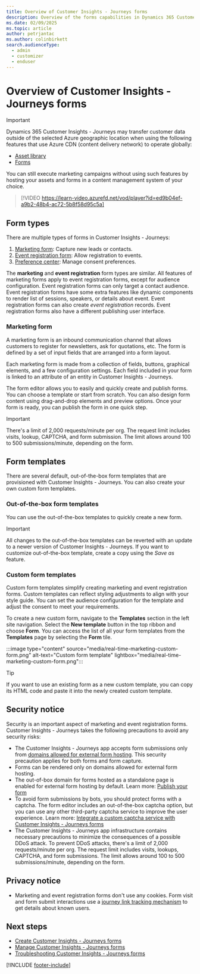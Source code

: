```yaml
---
title: Overview of Customer Insights - Journeys forms
description: Overview of the forms capabilities in Dynamics 365 Customer Insights - Journeys. 
ms.date: 02/09/2025
ms.topic: article
author: petrjantac
ms.author: colinbirkett
search.audienceType: 
  - admin
  - customizer
  - enduser
---
```


# Overview of Customer Insights - Journeys forms

> [!IMPORTANT]
> Dynamics 365 Customer Insights - Journeys may transfer customer data outside of the selected Azure geographic location when using the following features that use Azure CDN (content delivery network) to operate globally:
> - [Asset library](upload-images-files.md)
> -	[Forms](real-time-marketing-form-overview.md)
>
> You can still execute marketing campaigns without using such features by hosting your assets and forms in a content management system of your choice.

> [!VIDEO https://learn-video.azurefd.net/vod/player?id=ed9b04ef-a9b2-48b4-ac72-5b8f58d95c5a]

## Form types

There are multiple types of forms in Customer Insights - Journeys:

1. [Marketing form](real-time-marketing-form-overview.md#marketing-form): Capture new leads or contacts.
1. [Event registration form](event-registration-experience.md): Allow registration to events.
1. [Preference center](real-time-marketing-preference-centers.md): Manage consent preferences.

The **marketing** and **event registration** form types are similar. All features of marketing forms apply to event registration forms, except for audience configuration. Event registration forms can only target a contact audience. Event registration forms have some extra features like dynamic components to render list of sessions, speakers, or details about event. Event registration forms can also create *event registration* records. Event registration forms also have a different publishing user interface.

### Marketing form

A marketing form is an inbound communication channel that allows customers to register for newsletters, ask for quotations, etc. The form is defined by a set of input fields that are arranged into a form layout.

Each marketing form is made from a collection of fields, buttons, graphical elements, and a few configuration settings. Each field included in your form is linked to an attribute of an entity in Customer Insights - Journeys.

The form editor allows you to easily and quickly create and publish forms. You can choose a template or start from scratch. You can also design form content using drag-and-drop elements and preview options. Once your form is ready, you can publish the form in one quick step.

> [!IMPORTANT]
> There's a limit of 2,000 requests/minute per org. The request limit includes visits, lookup, CAPTCHA, and form submission. The limit allows around 100 to 500 submissions/minute, depending on the form.

## Form templates

There are several default, out-of-the-box form templates that are provisioned with Customer Insights - Journeys. You can also create your own custom form templates.

### Out-of-the-box form templates

You can use the out-of-the-box templates to quickly create a new form.

> [!IMPORTANT]
> All changes to the out-of-the-box templates can be reverted with an update to a newer version of Customer Insights - Journeys. If you want to customize out-of-the-box template, create a copy using the *Save as* feature.

### Custom form templates

Custom form templates simplify creating marketing and event registration forms. Custom templates can reflect styling adjustments to align with your style guide. You can set the audience configuration for the template and adjust the consent to meet your requirements.

To create a new custom form, navigate to the **Templates** section in the left site navigation. Select the **New template** button in the top ribbon and choose **Form**. You can access the list of all your form templates from the **Templates** page by selecting the **Form** tile.

:::image type="content" source="media/real-time-marketing-custom-form.png" alt-text="Custom form template" lightbox="media/real-time-marketing-custom-form.png":::

> [!TIP]
> If you want to use an existing form as a new custom template, you can copy its HTML code and paste it into the newly created custom template.

## Security notice

Security is an important aspect of marketing and event registration forms. Customer Insights - Journeys takes the following precautions to avoid any security risks:

- The Customer Insights - Journeys app accepts form submissions only from [domains allowed for external form hosting](domain-authentication.md). This security precaution applies for both forms and form capture.
- Forms can be rendered only on domains allowed for external form hosting.
- The out-of-box domain for forms hosted as a standalone page is enabled for external form hosting by default. Learn more: [Publish your form](real-time-marketing-form-create.md#publish-your-form)
- To avoid form submissions by bots, you should protect forms with a captcha. The form editor includes an out-of-the-box captcha option, but you can use any other third-party captcha service to improve the user experience. Learn more: [Integrate a custom captcha service with Customer Insights - Journeys forms](real-time-marketing-form-custom-captcha.md)
- The Customer Insights - Journeys app infrastructure contains necessary precautions to minimize the consequences of a possible DDoS attack. To prevent DDoS attacks, there's a limit of 2,000 requests/minute per org. The request limit includes visits, lookups, CAPTCHA, and form submissions. The limit allows around 100 to 500 submissions/minute, depending on the form.

## Privacy notice

- Marketing and event registration forms don't use any cookies. Form visit and form submit interactions use a [journey link tracking mechanism](real-time-marketing-link-tracking-mechanics.md) to get details about known users.

## Next steps

- [Create Customer Insights - Journeys forms](real-time-marketing-form-create.md)
- [Manage Customer Insights - Journeys forms](real-time-marketing-manage-forms.md)
- [Troubleshooting Customer Insights - Journeys forms](real-time-marketing-troubleshooting-forms.md)

[!INCLUDE [footer-include](./includes/footer-banner.md)]
